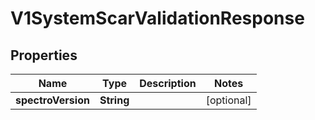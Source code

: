 # V1SystemScarValidationResponse

## Properties
Name | Type | Description | Notes
------------ | ------------- | ------------- | -------------
**spectroVersion** | **String** |  |  [optional]
